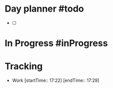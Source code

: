 # Day planner #todo 
- [ ] 

# In Progress #inProgress 

# Tracking
- Work [startTime:: 17:22] [endTime:: 17:29]